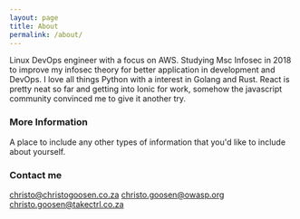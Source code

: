 ```yaml
---
layout: page
title: About
permalink: /about/
---
```


Linux DevOps engineer with a focus on AWS. Studying Msc Infosec in 2018 to improve my infosec theory for better application in development and DevOps. I love all things Python with a interest in Golang and Rust. React is pretty neat so far and getting into Ionic for work, somehow the javascript community convinced me to give it another try. 

### More Information

A place to include any other types of information that you'd like to include about yourself.

### Contact me

[christo@christogoosen.co.za](mailto:christo@christogoosen.co.za)
[christo.goosen@owasp.org](mailto:christo.goosen@owasp.org)
[christo.goosen@takectrl.co.za](mailto:christo.goosen@takectrl.co.za)
